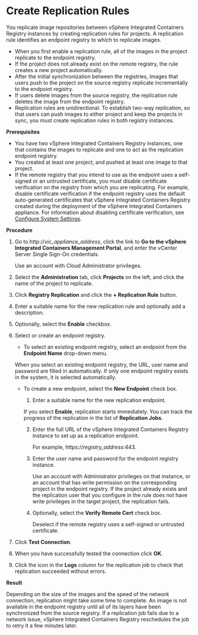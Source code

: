# Create Replication Rules #

You replicate image repositories between vSphere Integrated Containers Registry instances by creating replication rules for projects. A replication rule identifies an endpoint registry to which to replicate images. 

- When you first enable a replication rule, all of the images in the project replicate to the endpoint registry. 
- If the project does not already exist on the remote registry, the rule creates a new project automatically.  
- After the initial synchronization between the registries, images that users push to the project on the source registry replicate incrementally to the endpoint registry. 
- If users delete images from the source registry, the replication rule deletes the image from the endpoint registry.
- Replication rules are unidirectional. To establish two-way replication, so that users can push images to either project and keep the projects in sync, you must create replication rules in both registry instances.

**Prerequisites**

- You have two vSphere Integrated Containers Registry instances, one that contains the images to replicate and one to act as the replication endpoint registry.
- You created at least one project, and pushed at least one image to that project.
- If the remote registry that you intend to use as the endpoint uses a self-signed or an untrusted certificate, you must disable certificate verification on the registry from which you are replicating. For example, disable certificate verification if the endpoint registry uses the default auto-generated certificates that vSphere Integrated Containers Registry created during the deployment of the vSphere Integrated Containers appliance. For information about disabling certificate verification, see [Configure System Settings](configure_system.md).

**Procedure**

1. Go to http://<i>vic_appliance_address</i>, click the link to **Go to the vSphere Integrated Containers Management Portal**, and enter the vCenter Server Single Sign-On credentials. 

   Use an account with Cloud Administrator privileges.
2. Select the **Administration** tab, click **Projects** on the left,  and click the name of the project to replicate.
3. Click **Registry Replication** and click the **+ Replication Rule** button.
4. Enter a suitable name for the new replication rule and optionally add a description.
5. Optionally, select the **Enable** checkbox.
5. Select or create an endpoint registry.

   - To select an existing endpoint registry, select an endpoint from the **Endpoint Name** drop-down menu.
     
    When you select an existing endpoint registry, the URL, user name and password are filled in automatically. If only one endpoint registry exists in the system, it is selected automatically. 

   - To create a new endpoint, select the **New Endpoint** check box.
     1. Enter a suitable name for the new replication endpoint.
     
     If you select **Enable**, replication starts immediately. You can track the progress of the replication in the list of **Replication Jobs**.

     2. Enter the full URL of the vSphere Integrated Containers Registry instance to set up as a replication endpoint.
 
		For example, https://<i>registry_address</i>:443.
     3. Enter the user name and password for the endpoint registry instance. 

		Use an account with Administrator privileges on that instance, or an account that has write permission on the corresponding project in the endpoint registry. If the project already exists and the replication user that you configure in the rule does not have write privileges in the target project, the replication fails.
     4. Optionally, select the **Verify Remote Cert** check box.

		Deselect if the remote registry uses a self-signed or untrusted certificate. 

6. Click **Test Connection**.
7. When you have successfully tested the connection click **OK**.
8. Click the icon in the **Logs** column for the replication job to check that replication succeeded without errors.

**Result**

Depending on the size of the images and the speed of the network connection, replication might take some time to complete. An image is not available in the endpoint registry until all of its layers have been synchronized from the source registry. If a replication job fails due to a network issue, vSphere Integrated Containers Registry reschedules the job to retry it a few minutes later.